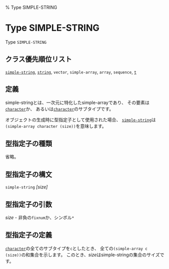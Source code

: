 % Type SIMPLE-STRING

# Type SIMPLE-STRING


Type `SIMPLE-STRING`


## クラス優先順位リスト

[`simple-string`](16.2.simple-string.html), [`string`](16.2.string-system-class.html), `vector`,
`simple-array`, `array`, `sequence`, [`t`](4.4.t.html)


## 定義

simple-stringとは、一次元に特化したsimple-arrayであり、
その要素は[`character`](13.2.character-system-class.html)か、
あるいは[`character`](13.2.character-system-class.html)のサブタイプです。

オブジェクトの生成時に型指定子として使用された場合、
[`simple-string`](16.2.simple-string.html)は`(simple-array character (size))`を意味します。


## 型指定子の種類

省略。


## 型指定子の構文

`simple-string` *[size]*


## 型指定子の引数

*size* - 非負の`fixnum`か、シンボル`*`


## 型指定子の定義

[`character`](13.2.character-system-class.html)の全てのサブタイプを`c`としたとき、
全ての`(simple-array c (size))`の和集合を示します。
このとき、*size*はsimple-stringの集合のサイズです。

